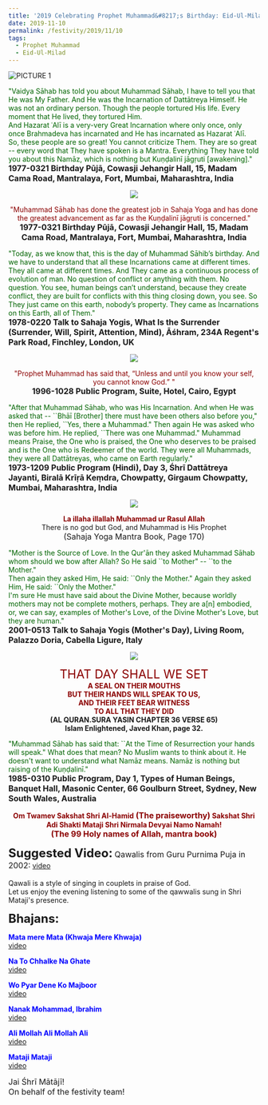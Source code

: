 ```yaml
---
title: '2019 Celebrating Prophet Muhammad&#8217;s Birthday: Eid-Ul-Milad'
date: 2019-11-10
permalink: /festivity/2019/11/10
tags:
  - Prophet Muhammad
  - Eid-Ul-Milad
---
```


![PICTURE 1](/images/image1.png)

<p>
<font color="DarkGreen">"Vaidya Sāhab has told you about Muhammad Sāhab, I have to tell you that He was My Father. And He was the Incarnation of Dattātreya Himself. He was not an ordinary person. Though the people tortured His life. Every moment that He lived, they tortured Him.<br>
And Hazarat ʿAlī is a very-very Great Incarnation where only once, only once Brahmadeva has incarnated and He has incarnated as Hazarat ʿAlī.<br>
So, these people are so great! You cannot criticize Them. They are so great -- every word that They have spoken is a Mantra. Everything They have told you about this Namāz, which is nothing but Kuṇḍalinī jāgṛuti [awakening]."</font><br>
<font size="+0"><b>1977-0321 Birthday Pūjā, Cowasji Jehangir Hall, 15, Madam Cama Road, Mantralaya, Fort, Mumbai, Maharashtra, India</b></font>
</p>

<div style="text-align: center"><img src="/images/image246.png" /></div>

<p style="text-align:center;">
<font color="DarkRed">"Muhammad Sāhab has done the greatest job in Sahaja Yoga and 
has done the greatest advancement as far as the Kuṇḍalinī jāgṛuti is concerned."</font><br>
<font size="+0"><b>1977-0321 Birthday Pūjā, Cowasji Jehangir Hall, 15, Madam Cama Road, Mantralaya, Fort, Mumbai, Maharashtra, India</b></font>
</p>

<p>
<font color="DarkGreen">"Today, as we know that, this is the day of Muhammad Sāhib’s birthday. And we have to understand that all these Incarnations came at different times. They all came at different times. And They came as a continuous process of evolution of man. No question of conflict or anything with them. No question. You see, human beings can’t understand, because they create conflict, they are built for conflicts with this thing closing down, you see. So They just came on this earth, nobody’s property. They came as Incarnations on this Earth, all of Them."</font><br>
<font size="+0"><b>1978-0220 Talk to Sahaja Yogis, What Is the Surrender (Surrender, Will, Spirit, Attention, Mind), Āśhram, 234A Regent's Park Road, Finchley, London, UK</b></font>
</p>

<div style="text-align: center"><img src="/images/image247.png" /></div>

<p style="text-align:center;">
<font color="DarkRed">"Prophet Muhammad has said that, “Unless and until you know your self, you cannot know God.” "</font><br>
<font size="+0"><b>1996-1028 Public Program, Suite, Hotel, Cairo, Egypt</b></font>
</p>

<p>
<font color="DarkGreen">"After that Muhammad Sāhab, who was His Incarnation. And when He was asked that -- ``Bhāī [Brother] there must have been others also before you," then He replied, ``Yes, there a Muhammad." Then again He was asked who was before him. He replied, ``There was one Muhammad." Muhammad means Praise, the One who is praised, the One who deserves to be praised and is the One who is Redeemer of the world. They were all Muhammads, they were all Dattātreyas, who came on Earth regularly."</font><br>
<font size="+0"><b>1973-1209 Public Program (Hindi), Day 3, Śhrī Dattātreya Jayanti, Biralā Krīṛā Keṃdra, Chowpatty, Girgaum Chowpatty, Mumbai, Maharashtra, India</b></font>
</p>

<div style="text-align: center"><img src="/images/image248.png" /></div>

<p style="text-align:center;">
<font color="DarkRed"><b>La illaha illallah Muhammad ur Rasul Allah</b></font><br>
There is no god but God, and Muhammad is His Prophet<br>
<font size="+0">(Sahaja Yoga Mantra Book, Page 170)</font>
</p>

<p>
<font color="DarkGreen">"Mother is the Source of Love. In the Qur'ān they asked Muhammad Sāhab whom should we bow after Allah? So He said ``to Mother" -- ``to the Mother."<br>
Then again they asked Him, He said: ``Only the Mother." Again they asked Him, He said: ``Only the Mother."<br>
I'm sure He must have said about the Divine Mother, because worldly mothers may not be complete mothers, perhaps. They are a[n] embodied, or, we can say, examples of Mother's Love, of the Divine Mother's Love, but they are human."</font><br>
<font size="+0"><b>2001-0513 Talk to Sahaja Yogis (Mother's Day), Living Room, Palazzo Doria, Cabella Ligure, Italy</b></font>
</p>

<div style="text-align: center"><img src="/images/image249.png" /></div>

<p style="text-align:center;">
<font color="DarkRed"><font size="+2">THAT DAY SHALL WE SET</font><br>
<b>A SEAL ON THEIR MOUTHS<br>
BUT THEIR HANDS WILL SPEAK TO US,<br>
AND THEIR FEET BEAR WITNESS<br>
TO ALL THAT THEY DID</b></font><br>
<b>(AL QURAN.SURA YASIN CHAPTER 36 VERSE 65)<br>
Islam Enlightened, Javed Khan, page 32.</b>
</p>

<p>
<font color="DarkGreen">"Muhammad Sāhab has said that: ``At the Time of Resurrection your hands will speak." What does that mean? No Muslim wants to think about it. He doesn't want to understand what Namāz means. Namāz is nothing but raising of the Kuṇḍalinī."</font><br>
<font size="+0"><b>1985-0310 Public Program, Day 1, Types of Human Beings, Banquet Hall, Masonic Center, 66 Goulburn Street, Sydney, New South Wales, Australia</b></font>
</p>

<p style="text-align:center;">
<font color="DarkRed"><b>Om Twamev Sakshat Shri Al-Hamid</b> <font size="+0"><b>(The  praiseworthy)</b></font><b> Sakshat Shri Adi Shakti Mataji Shri Nirmala Devyai Namo Namah!</b><br>
<font size="+0"><b>(The 99 Holy names of Allah, mantra book)</b></font></font>
</p>

<font size="+2"><b>Suggested Video:</b></font> 
<font size="+0">Qawalis from Guru Purnima Puja in 2002:</font>
<a href="https://www.youtube.com/watch?v=nMa91rAg0HM"> video</a><br>
<br>
Qawali is a style of singing in couplets in praise of God.<br>
Let us enjoy the evening listening to some of the qawwalis sung in Shri Mataji's presence.<br>

<font size="+2"><b>Bhajans:</b></font>

<p>
<font color="blue"><b>Mata mere Mata (Khwaja Mere Khwaja)</b></font><br>
<a href="https://www.youtube.com/watch?v=eLsfcw5d17U"> video</a><br>
</p>

<p>
<font color="blue"><b>Na To Chhalke Na Ghate</b></font><br>
<a href="https://www.youtube.com/watch?v=N5ebHFsxf_g">video</a>
</p>

<p>
<font color="blue"><b>Wo Pyar Dene Ko Majboor</b></font><br>
<a href="https://www.youtube.com/watch?v=RRdMxobgC6I">video</a>
</p>
 
<p>
<font color="blue"><b>Nanak Mohammad, Ibrahim</b></font><br>
<a href="https://www.youtube.com/watch?v=wfCyNpxW3Ms">video</a> 
</p>

<p>
<font color="blue"><b>Ali Mollah Ali Mollah Ali</b></font><br>
<a href="https://www.youtube.com/watch?v=rdwlr22SDk8">video</a> 
</p>

<p>
<font color="blue"><b>Mataji Mataji</b></font><br>
<a href="https://www.youtube.com/watch?v=R52efmGoGYQ">video</a> 
</p>

<p>
<font size="+0">Jai Śhrī Mātājī!<br>
On behalf of the festivity team!</font>
</p>